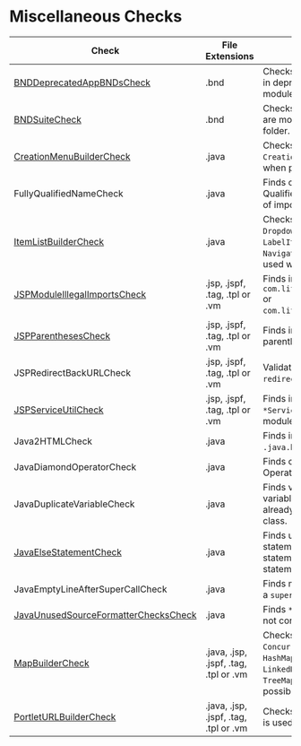 # Miscellaneous Checks

Check | File Extensions | Description
----- | --------------- | -----------
[BNDDeprecatedAppBNDsCheck](checks/bnd_deprecated_app_bnds_check.markdown#bnddeprecatedappbndscheck) | .bnd | Checks for redundant `app.bnd` in deprecated or archived modules. |
[BNDSuiteCheck](checks/bnd_suite_check.markdown#bndsuitecheck) | .bnd | Checks that deprecated apps are moved to the `archived` folder. |
[CreationMenuBuilderCheck](checks/builder_check.markdown#buildercheck) | .java | Checks that `CreationMenuBuilder` is used when possible. |
FullyQualifiedNameCheck | .java | Finds cases where a Fully Qualified Name is used instead of importing a class. |
[ItemListBuilderCheck](checks/builder_check.markdown#buildercheck) | .java | Checks that `DropdownItemListBuilder`, `LabelItemListBuilder` or `NavigationItemListBuilder` is used when possible. |
[JSPModuleIllegalImportsCheck](checks/jsp_module_illegal_imports_check.markdown#jspmoduleillegalimportscheck) | .jsp, .jspf, .tag, .tpl or .vm | Finds incorrect use of `com.liferay.registry.Registry` or `com.liferay.util.ContentUtil`. |
[JSPParenthesesCheck](checks/if_statement_check.markdown#ifstatementcheck) | .jsp, .jspf, .tag, .tpl or .vm | Finds incorrect use of parentheses in statement. |
JSPRedirectBackURLCheck | .jsp, .jspf, .tag, .tpl or .vm | Validates values of variable `redirect`. |
[JSPServiceUtilCheck](checks/jsp_service_util_check.markdown#jspserviceutilcheck) | .jsp, .jspf, .tag, .tpl or .vm | Finds incorrect use of `*ServiceUtil` in `.jsp` files in modules. |
Java2HTMLCheck | .java | Finds incorrect use of `.java.html` in `.jsp` files. |
JavaDiamondOperatorCheck | .java | Finds cases where Diamond Operator is not used. |
JavaDuplicateVariableCheck | .java | Finds variables where a variable with the same name already exists in an extended class. |
[JavaElseStatementCheck](checks/java_else_statement_check.markdown#javaelsestatementcheck) | .java | Finds unnecessary `else` statements (when the `if` statement ends with a `return` statement). |
JavaEmptyLineAfterSuperCallCheck | .java | Finds missing emptly line after a `super` call. |
[JavaUnusedSourceFormatterChecksCheck](checks/java_unused_source_formatter_checks_check.markdown#javaunusedsourceformattercheckscheck) | .java | Finds `*Check` classes that are not configured. |
[MapBuilderCheck](checks/builder_check.markdown#buildercheck) | .java, .jsp, .jspf, .tag, .tpl or .vm | Checks that `ConcurrentHashMapBuilder`, `HashMapBuilder`, `LinkedHashMapBuilder` or `TreeMapBuilder` is used when possible. |
[PortletURLBuilderCheck](checks/builder_check.markdown#buildercheck) | .java, .jsp, .jspf, .tag, .tpl or .vm | Checks that `PortletURLBuilder` is used when possible. |